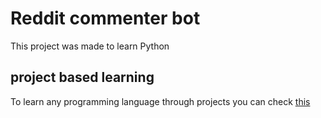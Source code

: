 # Reddit commenter bot
This project was made to learn Python

## project based learning
To learn any programming language through projects you can check [this](https://github.com/practical-tutorials/project-based-learning)
